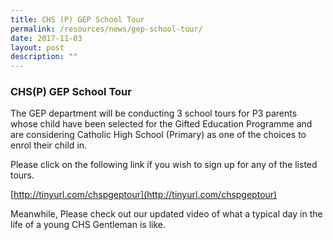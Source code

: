 ```yaml
---
title: CHS (P) GEP School Tour
permalink: /resources/news/gep-school-tour/
date: 2017-11-03
layout: post
description: ""
---
```

### CHS(P) GEP School Tour

The GEP department will be conducting 3 school tours for P3 parents whose child have been selected for the Gifted Education Programme and are considering Catholic High School (Primary) as one of the choices to enrol their child in.

Please click on the following link if you wish to sign up for any of the listed tours.

[http://tinyurl.com/chspgeptour](http://tinyurl.com/chspgeptour)

Meanwhile, Please check out our updated video of what a typical day in the life of a young CHS Gentleman is like.